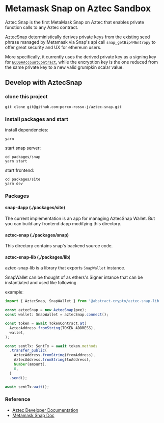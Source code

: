 # Metamask Snap on Aztec Sandbox

Aztec Snap is the first MetaMask Snap on Aztec that enables private function calls to any Aztec contract.

AztecSnap deterministically derives private keys from the existing seed phrase managed by Metamask via Snap's api call `snap_getBip44Entropy` to offer great security and UX for ethereum users.

More specifically, it currently uses the derived private key as a signing key for [`ECDSAAccountContract`](https://github.com/AztecProtocol/aztec-packages/blob/aztec-packages-v0.24.0/yarn-project/accounts/src/ecdsa/account_contract.ts), while the encryption key is the one reduced from the same private key to a new valid grumpkin scalar value.

## Develop with AztecSnap

### clone this project

```shell
git clone git@github.com:porco-rosso-j/aztec-snap.git
```

### install packages and start

install dependencies:

```shell
yarn
```

start snap server:

```shell
cd packages/snap
yarn start
```

start frontend:

```shell
cd packages/site
yarn dev
```

### Packages

#### snap-dapp (./packages/site)

The current implementation is an app for managing AztecSnap Wallet. But you can build any frontend dapp modifying this directory.

#### aztec-snap (./packages/snap)

This directory contains snap's backend source code.

#### aztec-snap-lib (,/packages/lib)

aztec-snap-lib is a library that exports `SnapWallet` instance.

SnapWallet can be thought of as ethers's Signer intance that can be instantiated and used like following.

example:

```javascript
import { AztecSnap, SnapWallet } from '@abstract-crypto/aztec-snap-lib';

const aztecSnap = new AztecSnap(pxe);
const wallet: SnapWallet = aztecSnap.connect();

const token = await TokenContract.at(
  AztecAddress.fromString(TOKEN_ADDRESS),
  wallet,
);

const sentTx: SentTx = await token.methods
  .transfer_public(
    AztecAddress.fromString(fromAddress),
    AztecAddress.fromString(toAddress),
    Number(amount),
    0,
  )
  .send();

await sentTx.wait();
```

### Reference

- [Aztec Developer Documentation](https://docs.aztec.network/)
- [Metamask Snap Doc](https://docs.metamask.io/snaps/)
